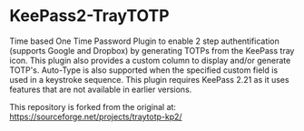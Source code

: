 # KeePass2-TrayTOTP

Time based One Time Password Plugin to enable 2 step authentification (supports Google and Dropbox) by generating TOTPs from the KeePass tray icon. This plugin also provides a custom column to display and/or generate TOTP's. Auto-Type is also supported when the specified custom field is used in a keystroke sequence.
This plugin requires KeePass 2.21 as it uses features that are not available in earlier versions.

This repository is forked from the original at: https://sourceforge.net/projects/traytotp-kp2/

